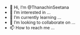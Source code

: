 - 👋 Hi, I’m @ThanachinSeetana
- 👀 I’m interested in ...
- 🌱 I’m currently learning ...
- 💞️ I’m looking to collaborate on ...
- 📫 How to reach me ...

<!---
ThanachinSeetana/ThanachinSeetana is a ✨ special ✨ repository because its `README.md` (this file) appears on your GitHub profile.
You can click the Preview link to take a look at your changes.
--->
